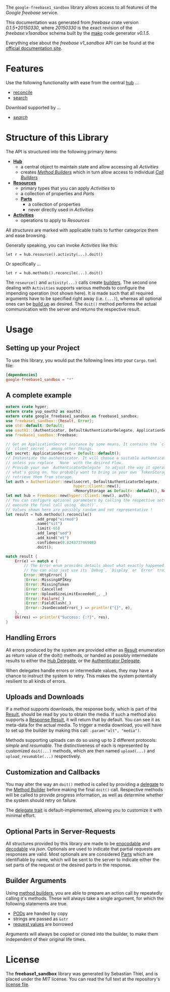 <!---
DO NOT EDIT !
This file was generated automatically from 'src/mako/api/README.md.mako'
DO NOT EDIT !
-->
The `google-freebase1_sandbox` library allows access to all features of the *Google freebase* service.

This documentation was generated from *freebase* crate version *0.1.5+20150330*, where *20150330* is the exact revision of the *freebase:v1sandbox* schema built by the [mako](http://www.makotemplates.org/) code generator *v0.1.5*.

Everything else about the *freebase* *v1_sandbox* API can be found at the
[official documentation site](https://developers.google.com/freebase/).
# Features

Use the following functionality with ease from the central [hub](http://byron.github.io/google-apis-rs/google_freebase1_sandbox/struct.Freebase.html) ... 


* [reconcile](http://byron.github.io/google-apis-rs/google_freebase1_sandbox/struct.MethodReconcileCall.html)
* [search](http://byron.github.io/google-apis-rs/google_freebase1_sandbox/struct.MethodSearchCall.html)

Download supported by ...

* [*search*](http://byron.github.io/google-apis-rs/google_freebase1_sandbox/struct.MethodSearchCall.html)



# Structure of this Library

The API is structured into the following primary items:

* **[Hub](http://byron.github.io/google-apis-rs/google_freebase1_sandbox/struct.Freebase.html)**
    * a central object to maintain state and allow accessing all *Activities*
    * creates [*Method Builders*](http://byron.github.io/google-apis-rs/google_freebase1_sandbox/trait.MethodsBuilder.html) which in turn
      allow access to individual [*Call Builders*](http://byron.github.io/google-apis-rs/google_freebase1_sandbox/trait.CallBuilder.html)
* **[Resources](http://byron.github.io/google-apis-rs/google_freebase1_sandbox/trait.Resource.html)**
    * primary types that you can apply *Activities* to
    * a collection of properties and *Parts*
    * **[Parts](http://byron.github.io/google-apis-rs/google_freebase1_sandbox/trait.Part.html)**
        * a collection of properties
        * never directly used in *Activities*
* **[Activities](http://byron.github.io/google-apis-rs/google_freebase1_sandbox/trait.CallBuilder.html)**
    * operations to apply to *Resources*

All *structures* are marked with applicable traits to further categorize them and ease browsing.

Generally speaking, you can invoke *Activities* like this:

```Rust,ignore
let r = hub.resource().activity(...).doit()
```

Or specifically ...

```ignore
let r = hub.methods().reconcile(...).doit()
```

The `resource()` and `activity(...)` calls create [builders][builder-pattern]. The second one dealing with `Activities` 
supports various methods to configure the impending operation (not shown here). It is made such that all required arguments have to be 
specified right away (i.e. `(...)`), whereas all optional ones can be [build up][builder-pattern] as desired.
The `doit()` method performs the actual communication with the server and returns the respective result.

# Usage

## Setting up your Project

To use this library, you would put the following lines into your `Cargo.toml` file:

```toml
[dependencies]
google-freebase1_sandbox = "*"
```

## A complete example

```Rust
extern crate hyper;
extern crate yup_oauth2 as oauth2;
extern crate google_freebase1_sandbox as freebase1_sandbox;
use freebase1_sandbox::{Result, Error};
use std::default::Default;
use oauth2::{Authenticator, DefaultAuthenticatorDelegate, ApplicationSecret, MemoryStorage};
use freebase1_sandbox::Freebase;

// Get an ApplicationSecret instance by some means. It contains the `client_id` and 
// `client_secret`, among other things.
let secret: ApplicationSecret = Default::default();
// Instantiate the authenticator. It will choose a suitable authentication flow for you, 
// unless you replace  `None` with the desired Flow.
// Provide your own `AuthenticatorDelegate` to adjust the way it operates and get feedback about 
// what's going on. You probably want to bring in your own `TokenStorage` to persist tokens and
// retrieve them from storage.
let auth = Authenticator::new(&secret, DefaultAuthenticatorDelegate,
                              hyper::Client::new(),
                              <MemoryStorage as Default>::default(), None);
let mut hub = Freebase::new(hyper::Client::new(), auth);
// You can configure optional parameters by calling the respective setters at will, and
// execute the final call using `doit()`.
// Values shown here are possibly random and not representative !
let result = hub.methods().reconcile()
             .add_prop("eirmod")
             .name("sit")
             .limit(-65)
             .add_lang("sed")
             .add_kind("et")
             .confidence(0.824373746908)
             .doit();

match result {
    Err(e) => match e {
        // The Error enum provides details about what exactly happened.
        // You can also just use its `Debug`, `Display` or `Error` traits
        Error::HttpError(_)
        |Error::MissingAPIKey
        |Error::MissingToken
        |Error::Cancelled
        |Error::UploadSizeLimitExceeded(_, _)
        |Error::Failure(_)
        |Error::FieldClash(_)
        |Error::JsonDecodeError(_) => println!("{}", e),
    },
    Ok(res) => println!("Success: {:?}", res),
}

```
## Handling Errors

All errors produced by the system are provided either as [Result](http://byron.github.io/google-apis-rs/google_freebase1_sandbox/enum.Result.html) enumeration as return value of 
the doit() methods, or handed as possibly intermediate results to either the 
[Hub Delegate](http://byron.github.io/google-apis-rs/google_freebase1_sandbox/trait.Delegate.html), or the [Authenticator Delegate](http://byron.github.io/google-apis-rs/google_freebase1_sandbox/../yup-oauth2/trait.AuthenticatorDelegate.html).

When delegates handle errors or intermediate values, they may have a chance to instruct the system to retry. This 
makes the system potentially resilient to all kinds of errors.

## Uploads and Downloads
If a method supports downloads, the response body, which is part of the [Result](http://byron.github.io/google-apis-rs/google_freebase1_sandbox/enum.Result.html), should be
read by you to obtain the media.
If such a method also supports a [Response Result](http://byron.github.io/google-apis-rs/google_freebase1_sandbox/trait.ResponseResult.html), it will return that by default.
You can see it as meta-data for the actual media. To trigger a media download, you will have to set up the builder by making
this call: `.param("alt", "media")`.

Methods supporting uploads can do so using up to 2 different protocols: 
*simple* and *resumable*. The distinctiveness of each is represented by customized 
`doit(...)` methods, which are then named `upload(...)` and `upload_resumable(...)` respectively.

## Customization and Callbacks

You may alter the way an `doit()` method is called by providing a [delegate](http://byron.github.io/google-apis-rs/google_freebase1_sandbox/trait.Delegate.html) to the 
[Method Builder](http://byron.github.io/google-apis-rs/google_freebase1_sandbox/trait.CallBuilder.html) before making the final `doit()` call. 
Respective methods will be called to provide progress information, as well as determine whether the system should 
retry on failure.

The [delegate trait](http://byron.github.io/google-apis-rs/google_freebase1_sandbox/trait.Delegate.html) is default-implemented, allowing you to customize it with minimal effort.

## Optional Parts in Server-Requests

All structures provided by this library are made to be [enocodable](http://byron.github.io/google-apis-rs/google_freebase1_sandbox/trait.RequestValue.html) and 
[decodable](http://byron.github.io/google-apis-rs/google_freebase1_sandbox/trait.ResponseResult.html) via *json*. Optionals are used to indicate that partial requests are responses 
are valid.
Most optionals are are considered [Parts](http://byron.github.io/google-apis-rs/google_freebase1_sandbox/trait.Part.html) which are identifiable by name, which will be sent to 
the server to indicate either the set parts of the request or the desired parts in the response.

## Builder Arguments

Using [method builders](http://byron.github.io/google-apis-rs/google_freebase1_sandbox/trait.CallBuilder.html), you are able to prepare an action call by repeatedly calling it's methods.
These will always take a single argument, for which the following statements are true.

* [PODs][wiki-pod] are handed by copy
* strings are passed as `&str`
* [request values](http://byron.github.io/google-apis-rs/google_freebase1_sandbox/trait.RequestValue.html) are borrowed

Arguments will always be copied or cloned into the builder, to make them independent of their original life times.

[wiki-pod]: http://en.wikipedia.org/wiki/Plain_old_data_structure
[builder-pattern]: http://en.wikipedia.org/wiki/Builder_pattern
[google-go-api]: https://github.com/google/google-api-go-client

# License
The **freebase1_sandbox** library was generated by Sebastian Thiel, and is placed 
under the *MIT* license.
You can read the full text at the repository's [license file][repo-license].

[repo-license]: https://github.com/Byron/google-apis-rs/LICENSE.md
